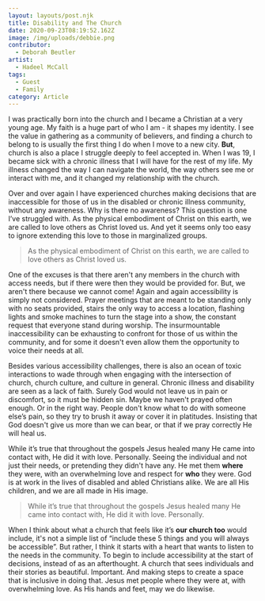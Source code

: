 ```yaml
---
layout: layouts/post.njk
title: Disability and The Church
date: 2020-09-23T08:19:52.162Z
image: /img/uploads/debbie.png
contributor:
  - Deborah Beutler
artist:
  - Hadeel McCall
tags:
  - Guest
  - Family
category: Article
---
```

I was practically born into the church and I became a Christian at a very young age. My faith is a huge part of who I am - it shapes my identity. I see the value in gathering as a community of believers, and finding a church to belong to is usually the first thing I do when I move to a new city. **But**, church is also a place I struggle deeply to feel accepted in. When I was 19, I became sick with a chronic illness that I will have for the rest of my life. My illness changed the way I can navigate the world, the way others see me or interact with me, and it changed my relationship with the church. 

Over and over again I have experienced churches making decisions that are inaccessible for those of us in the disabled or chronic illness community, without any awareness. Why is there no awareness? This question is one I’ve struggled with. As the physical embodiment of Christ on this earth, we are called to love others as Christ loved us. And yet it seems only too easy to ignore extending this love to those in marginalized groups. 

> As the physical embodiment of Christ on this earth, we are called to love others as Christ loved us.

One of the excuses is that there aren't any members in the church with access needs, but if there were then they would be provided for. But, we aren't there because we cannot come! Again and again accessibility is simply not considered. Prayer meetings that are meant to be standing only with no seats provided, stairs the only way to access a location, flashing lights and smoke machines to turn the stage into a show, the constant request that everyone stand during worship. The insurmountable inaccessibility can be exhausting to confront for those of us within the community, and for some it doesn't even allow them the opportunity to voice their needs at all. 

Besides various accessibility challenges, there is also an ocean of toxic interactions to wade through when engaging with the intersection of church, church culture, and culture in general. Chronic illness and disability are seen as a lack of faith. Surely God would not leave us in pain or discomfort, so it must be hidden sin. Maybe we haven't prayed often enough. Or in the right way. People don't know what to do with someone else’s pain, so they try to brush it away or cover it in platitudes. Insisting that God doesn't give us more than we can bear, or that if we pray correctly He will heal us. 

While it’s true that throughout the gospels Jesus healed many He came into contact with, He did it with love. Personally. Seeing the individual and not just their needs, or pretending they didn't have any. He met them **where** they were, with an overwhelming love and respect for **who** they were. God is at work in the lives of disabled and abled Christians alike. We are all His children, and we are all made in His image. 

> While it’s true that throughout the gospels Jesus healed many He came into contact with, He did it with love. Personally.

When I think about what a church that feels like it’s **our church too** would include, it's not a simple list of “include these 5 things and you will always be accessible”. But rather, I think it starts with a heart that wants to listen to the needs in the community. To begin to include accessibility at the start of decisions, instead of as an afterthought. A church that sees individuals and their stories as beautiful. Important. And making steps to create a space that is inclusive in doing that. Jesus met people where they were at, with overwhelming love. As His hands and feet, may we do likewise.